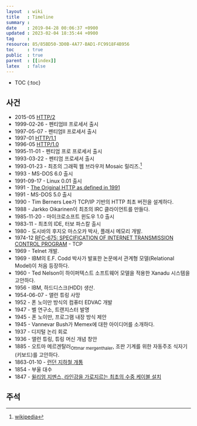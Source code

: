 ```yaml
---
layout  : wiki
title   : Timeline
summary : 
date    : 2019-04-28 00:06:37 +0900
updated : 2023-02-04 18:35:44 +0900
tag     : 
resource: 85/85BD50-3D0B-4A77-BAD1-FC9918F4B956
toc     : true
public  : true
parent  : [[index]]
latex   : false
---
```

* TOC
{:toc}

## 사건

* 2015-05 [HTTP/2](https://tools.ietf.org/html/rfc7540 )
* 1999-02-26 - 펜티엄III 프로세서 출시
* 1997-05-07 - 펜티엄II 프로세서 출시
* 1997-01 [HTTP/1.1](https://tools.ietf.org/html/rfc2068 )
* 1996-05 [HTTP/1.0](https://tools.ietf.org/html/rfc1945 )
* 1995-11-01 - 펜티엄 프로 프로세서 출시
* 1993-03-22 - 펜티엄 프로세서 출시
* 1993-01-23 - 최초의 그래픽 웹 브라우저 Mosaic 릴리즈.[^mosaic]
* 1993 - MS-DOS 6.0 출시
* 1991-09-17 - Linux 0.01 출시
* 1991 - [The Original HTTP as defined in 1991](https://www.w3.org/Protocols/HTTP/AsImplemented.html )
* 1991 - MS-DOS 5.0 출시
* 1990 - Tim Berners Lee가 TCP/IP 기반의 HTTP 최초 버전을 설계하다.
* 1988 - Jarkko Oikarinen이 최초의 IRC 클라이언트를 만들다.
* 1985-11-20 - 마이크로소프트 윈도우 1.0 출시
* 1983-11 - 최초의 IDE, 터보 파스칼 출시
* 1980 - 도시바의 후지오 마스오카 박사, 플래시 메모리 개발.
* 1974-12 [RFC-675: SPECIFICATION OF INTERNET TRANSMISSION CONTROL PROGRAM](https://tools.ietf.org/html/rfc675 ) - TCP
* 1969 - Telnet 개발.
* 1969 - IBM의 E.F. Codd 박사가 발표한 논문에서 관계형 모델(Relational Model)이 처음 등장하다.
* 1960 - Ted Nelson이 하이퍼텍스트 소프트웨어 모델을 적용한 Xanadu 시스템을 고안하다.
* 1956 - IBM, 하드디스크(HDD) 생산.
* 1954-06-07 - 앨런 튜링 사망
* 1952 - 폰 노이만 방식의 컴퓨터 EDVAC 개발
* 1947 - 벨 연구소, 트랜지스터 발명
* 1945 - 폰 노이만, 프로그램 내장 방식 제안
* 1945 - Vannevar Bush가 Memex에 대한 아이디어를 소개하다.
* 1937 - 디지털 논리 회로
* 1936 - 앨런 튜링, 튜링 머신 개념 창안
* 1885 - 오트마 메르겐탈러<sub>Ottmar mergenthaler</sub>, 조판 기계를 위한 자동주조 식자기(키보드)를 고안하다.
* 1863-01-10 - [런던 지하철 개통]( https://en.wikipedia.org/wiki/London_Underground )
* 1854 - 부울 대수
* 1847 - [윌리엄 지멘스, 라인강을 가로지르는 최초의 수중 케이블 설치]( https://en.wikipedia.org/wiki/Submarine_communications_cable )

## 주석

[^mosaic]: [wikipedia](https://en.wikipedia.org/wiki/Mosaic_(web_browser)#History )
